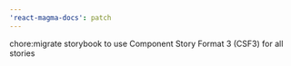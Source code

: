 ```yaml
---
'react-magma-docs': patch
---
```


chore:migrate storybook to use Component Story Format 3 (CSF3) for all stories
